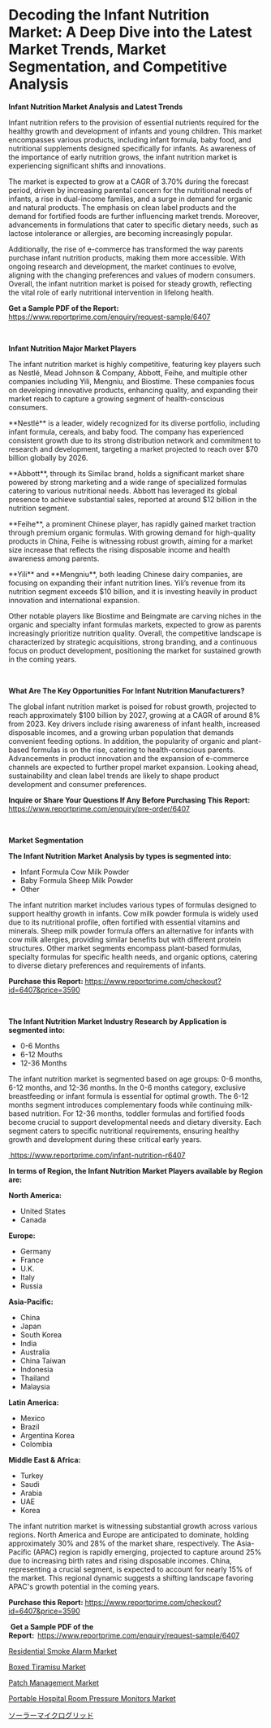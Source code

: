 <p><h1>Decoding the Infant Nutrition Market: A Deep Dive into the Latest Market Trends, Market Segmentation, and Competitive Analysis</h1></p><p><strong>Infant Nutrition Market Analysis and Latest Trends</strong></p>
<p><p>Infant nutrition refers to the provision of essential nutrients required for the healthy growth and development of infants and young children. This market encompasses various products, including infant formula, baby food, and nutritional supplements designed specifically for infants. As awareness of the importance of early nutrition grows, the infant nutrition market is experiencing significant shifts and innovations.</p><p>The market is expected to grow at a CAGR of 3.70% during the forecast period, driven by increasing parental concern for the nutritional needs of infants, a rise in dual-income families, and a surge in demand for organic and natural products. The emphasis on clean label products and the demand for fortified foods are further influencing market trends. Moreover, advancements in formulations that cater to specific dietary needs, such as lactose intolerance or allergies, are becoming increasingly popular.</p><p>Additionally, the rise of e-commerce has transformed the way parents purchase infant nutrition products, making them more accessible. With ongoing research and development, the market continues to evolve, aligning with the changing preferences and values of modern consumers. Overall, the infant nutrition market is poised for steady growth, reflecting the vital role of early nutritional intervention in lifelong health.</p></p>
<p><strong>Get a Sample PDF of the Report:&nbsp;</strong> <a href="https://www.reportprime.com/enquiry/request-sample/6407">https://www.reportprime.com/enquiry/request-sample/6407</a></p>
<p>&nbsp;</p>
<p><strong>Infant Nutrition Major Market Players</strong></p>
<p><p>The infant nutrition market is highly competitive, featuring key players such as Nestlé, Mead Johnson & Company, Abbott, Feihe, and multiple other companies including Yili, Mengniu, and Biostime. These companies focus on developing innovative products, enhancing quality, and expanding their market reach to capture a growing segment of health-conscious consumers.</p><p>**Nestlé** is a leader, widely recognized for its diverse portfolio, including infant formula, cereals, and baby food. The company has experienced consistent growth due to its strong distribution network and commitment to research and development, targeting a market projected to reach over $70 billion globally by 2026.</p><p>**Abbott**, through its Similac brand, holds a significant market share powered by strong marketing and a wide range of specialized formulas catering to various nutritional needs. Abbott has leveraged its global presence to achieve substantial sales, reported at around $12 billion in the nutrition segment.</p><p>**Feihe**, a prominent Chinese player, has rapidly gained market traction through premium organic formulas. With growing demand for high-quality products in China, Feihe is witnessing robust growth, aiming for a market size increase that reflects the rising disposable income and health awareness among parents.</p><p>**Yili** and **Mengniu**, both leading Chinese dairy companies, are focusing on expanding their infant nutrition lines. Yili’s revenue from its nutrition segment exceeds $10 billion, and it is investing heavily in product innovation and international expansion.</p><p>Other notable players like Biostime and Beingmate are carving niches in the organic and specialty infant formulas markets, expected to grow as parents increasingly prioritize nutrition quality. Overall, the competitive landscape is characterized by strategic acquisitions, strong branding, and a continuous focus on product development, positioning the market for sustained growth in the coming years.</p></p>
<p>&nbsp;</p>
<p><strong>What Are The Key Opportunities For Infant Nutrition Manufacturers?</strong></p>
<p><p>The global infant nutrition market is poised for robust growth, projected to reach approximately $100 billion by 2027, growing at a CAGR of around 8% from 2023. Key drivers include rising awareness of infant health, increased disposable incomes, and a growing urban population that demands convenient feeding options. In addition, the popularity of organic and plant-based formulas is on the rise, catering to health-conscious parents. Advancements in product innovation and the expansion of e-commerce channels are expected to further propel market expansion. Looking ahead, sustainability and clean label trends are likely to shape product development and consumer preferences.</p></p>
<p><strong>Inquire or Share Your Questions If Any Before Purchasing This Report:</strong> <a href="https://www.reportprime.com/enquiry/pre-order/6407">https://www.reportprime.com/enquiry/pre-order/6407</a></p>
<p>&nbsp;</p>
<p><strong>Market Segmentation</strong></p>
<p><strong>The Infant Nutrition Market Analysis by types is segmented into:</strong></p>
<p><ul><li>Infant Formula Cow Milk Powder</li><li>Baby Formula Sheep Milk Powder</li><li>Other</li></ul></p>
<p><p>The infant nutrition market includes various types of formulas designed to support healthy growth in infants. Cow milk powder formula is widely used due to its nutritional profile, often fortified with essential vitamins and minerals. Sheep milk powder formula offers an alternative for infants with cow milk allergies, providing similar benefits but with different protein structures. Other market segments encompass plant-based formulas, specialty formulas for specific health needs, and organic options, catering to diverse dietary preferences and requirements of infants.</p></p>
<p><strong>Purchase this Report:&nbsp;</strong><a href="https://www.reportprime.com/checkout?id=6407&price=3590">https://www.reportprime.com/checkout?id=6407&price=3590</a></p>
<p>&nbsp;</p>
<p><strong>The Infant Nutrition Market Industry Research by Application is segmented into:</strong></p>
<p><ul><li>0-6 Months</li><li>6-12 Mouths</li><li>12-36 Months</li></ul></p>
<p><p>The infant nutrition market is segmented based on age groups: 0-6 months, 6-12 months, and 12-36 months. In the 0-6 months category, exclusive breastfeeding or infant formula is essential for optimal growth. The 6-12 months segment introduces complementary foods while continuing milk-based nutrition. For 12-36 months, toddler formulas and fortified foods become crucial to support developmental needs and dietary diversity. Each segment caters to specific nutritional requirements, ensuring healthy growth and development during these critical early years.</p></p>
<p><a href="https://www.reportprime.com/infant-nutrition-r6407">&nbsp;https://www.reportprime.com/infant-nutrition-r6407</a></p>
<p><strong>In terms of Region, the Infant Nutrition Market Players available by Region are:</strong></p>
<p>
    <p> <strong> North America: </strong>
        <ul>
            <li>United States</li>
            <li>Canada</li>
        </ul>
        </p> 
    <p> <strong> Europe: </strong>
        <ul>
            <li>Germany</li>
            <li>France</li>
            <li>U.K.</li>
            <li>Italy</li>
            <li>Russia</li>
        </ul>
        </p> 
    <p> <strong> Asia-Pacific: </strong>
        <ul>
            <li>China</li>
            <li>Japan</li>
            <li>South Korea</li>
            <li>India</li>
            <li>Australia</li>
            <li>China Taiwan</li>
            <li>Indonesia</li>
            <li>Thailand</li>
            <li>Malaysia</li>
        </ul>
        </p> 
    <p> <strong> Latin America: </strong>
        <ul>
            <li>Mexico</li>
            <li>Brazil</li>
            <li>Argentina Korea</li>
            <li>Colombia</li>
        </ul>
        </p> 
    <p> <strong> Middle East & Africa: </strong>
        <ul>
            <li>Turkey</li>
            <li>Saudi</li>
            <li>Arabia</li>
            <li>UAE</li>
            <li>Korea</li>
        </ul>
    </p>
    </p>
<p><p>The infant nutrition market is witnessing substantial growth across various regions. North America and Europe are anticipated to dominate, holding approximately 30% and 28% of the market share, respectively. The Asia-Pacific (APAC) region is rapidly emerging, projected to capture around 25% due to increasing birth rates and rising disposable incomes. China, representing a crucial segment, is expected to account for nearly 15% of the market. This regional dynamic suggests a shifting landscape favoring APAC's growth potential in the coming years.</p></p>
<p><strong>Purchase this Report: </strong><a href="https://www.reportprime.com/checkout?id=6407&price=3590">https://www.reportprime.com/checkout?id=6407&price=3590</a></p>
<p>&nbsp;<strong>Get a Sample PDF of the Report:&nbsp;&nbsp;</strong><a href="https://www.reportprime.com/enquiry/request-sample/6407">https://www.reportprime.com/enquiry/request-sample/6407</a></p>
<p><strong></strong></p>
<p><p><a href="https://www.linkedin.com/pulse/residential-smoke-alarm-market-trends-focusing-insight-forecast-nyicf?trackingId=wQ%2FBhc9jQcmhEzI1cCY5yg%3D%3D">Residential Smoke Alarm Market</a></p><p><a href="https://github.com/angelajermaine/Market-Research-Report-List-5/blob/main/boxed-tiramisu-market.md">Boxed Tiramisu Market</a></p><p><a href="https://medium.com/@tiannaorton6767/global-perspectives-on-patch-management-market-trends-and-forecast-2024-2031-8f27d30f6d2f">Patch Management Market</a></p><p><a href="https://issuu.com/reportprime-2/docs/portable-hospital-room-pressure-mon_10795131a24f43">Portable Hospital Room Pressure Monitors Market</a></p><p><a href="https://medium.com/@qarpaiop35/%E3%82%B0%E3%83%AD%E3%83%BC%E3%83%90%E3%83%AB%E3%82%BD%E3%83%BC%E3%83%A9%E3%83%BC%E3%83%9E%E3%82%A4%E3%82%AF%E3%83%AD%E3%82%B0%E3%83%AA%E3%83%83%E3%83%89%E5%B8%82%E5%A0%B4%E3%81%AE%E3%83%88%E3%83%AC%E3%83%B3%E3%83%89-2024%E5%B9%B4%E3%81%8B%E3%82%892031%E5%B9%B4%E3%81%BE%E3%81%A7%E3%81%AE%E6%88%90%E9%95%B7%E6%A9%9F%E4%BC%9A%E3%81%A8%E8%AA%B2%E9%A1%8C%E3%81%AB%E9%96%A2%E3%81%99%E3%82%8B%E6%B4%9E%E5%AF%9F-b7d190aee93a">ソーラーマイクログリッド</a></p></p>